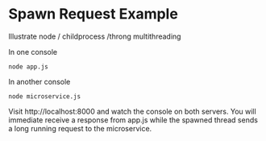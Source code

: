 # Spawn Request Example

Illustrate node / childprocess /throng multithreading

In one console
```
node app.js
```
In another console
```
node microservice.js
```

Visit http://localhost:8000 and watch the console on both servers. You will immediate receive a response from app.js while the spawned thread sends a long running request to the microservice.
